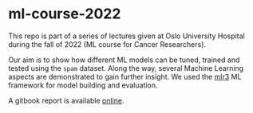 # ml-course-2022

This repo is part of a series of lectures given at Oslo University Hospital during the fall of 2022 (ML course for Cancer Researchers).

Our aim is to show how different ML models can be tuned, trained and tested using the `spam` dataset.
Along the way, several Machine Learning aspects are demonstrated to gain further insight.
We used the [mlr3](https://github.com/mlr-org/) ML framework for model building and evaluation.

A gitbook report is available [online]().
